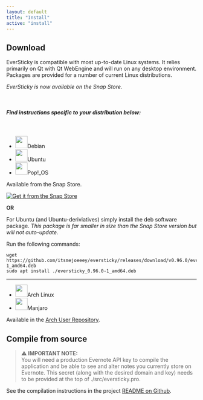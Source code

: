 ```yaml
---
layout: default
title: "Install"
active: "install"
---
```


## Download

EverSticky is compatible with most up-to-date Linux systems. It relies primarily on Qt with Qt WebEngine and will run on any desktop environment.
Packages are provided for a number of current Linux distributions.

_EverSticky is now available on the Snap Store._

<br/>

##### Find instructions specific to your distribution below:
<br/>
<div class="row pt-3">
    <div class="col-md-3">
        <ul class="list-unstyled">
            <li class="pb-2"><img width="32" height="32" class="d-inline-block me-2" src="{{ "/assets/img/distros/debian.png" }}" />Debian</li>
            <li class="pb-2"><img width="32" height="32" class="d-inline-block me-2" src="{{ "/assets/img/distros/ubuntu.png" }}" />Ubuntu</li>
            <li class="pb-2"><img width="32" height="32" class="d-inline-block me-2" src="{{ "/assets/img/distros/pop_os.png" }}" />Pop!_OS</li>
        </ul>
    </div>
    <div class="col-md-9">
        <p>Available from the Snap Store.</p>
        <p><a href="https://snapcraft.io/eversticky">
            <img alt="Get it from the Snap Store" src="{{ "/assets/img/snap-store-black.svg" }}" />
        </a></p>
        <p><b>OR</b></p>
        <p>For Ubuntu (and Ubuntu-deriviatives) simply install the deb software package. <i>This package is far smaller in size than the Snap Store version but will not auto-update.</i></p>
        <p>Run the following commands:</p>
        <pre><code>wget https://github.com/itsmejoeeey/eversticky/releases/download/v0.96.0/eversticky_0.96.0-1_amd64.deb
sudo apt install ./eversticky_0.96.0-1_amd64.deb</code></pre>
    </div>
</div>

<hr class="my-3 mx-auto">

<div class="row pt-3 pb-4">
    <div class="col-md-3">
        <ul class="list-unstyled">
            <li class="pb-2"><img width="32" height="32" class="d-inline-block me-2" src="{{ "/assets/img/distros/arch.png" }}" />Arch Linux</li>
            <li class="pb-2"><img width="32" height="32" class="d-inline-block me-2" src="{{ "/assets/img/distros/manjaro.png" }}" />Manjaro</li>
        </ul>
    </div>
    <div class="col-md-9 styled-links">
        <p>Available in the <a href="https://aur.archlinux.org/packages/eversticky/">Arch User Repository</a>.</p>
    </div>
</div>

## Compile from source

> **⚠ IMPORTANT NOTE:**  
> You will need a production Evernote API key to compile the application and be able to see and alter notes you currently store on Evernote. This secret (along with the desired domain and key) needs to be provided at the top of ./src/eversticky.pro.

<p class="styled-links">
    See the compilation instructions in the project <a href="https://github.com/itsmejoeeey/eversticky#compiling-from-source">README on Github</a>.
</p>
